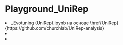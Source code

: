 # Playground_UniRep
<li>  _Evotuning (UniRep).ipynb на основе \href{UniRep}{https://github.com/churchlab/UniRep-analysis}
<li> 
<li> 

